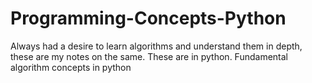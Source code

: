 # Programming-Concepts-Python
Always had a desire to learn algorithms and understand them in depth, these are my notes on the same.
These are in python.
Fundamental algorithm concepts in python

